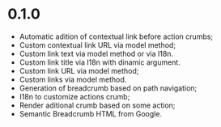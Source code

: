 # 0.1.0

- Automatic adition of contextual link before action crumbs;
- Custom contextual link URL via model method;
- Custom link text via model method or via I18n.
- Custom link title via I18n with dinamic argument.
- Custom link URL via model method;
- Custom links via model method.
- Generation of breadcrumb based on path navigation;
- I18n to customize actions crumb;
- Render aditional crumb based on some action;
- Semantic Breadcrumb HTML from Google.
